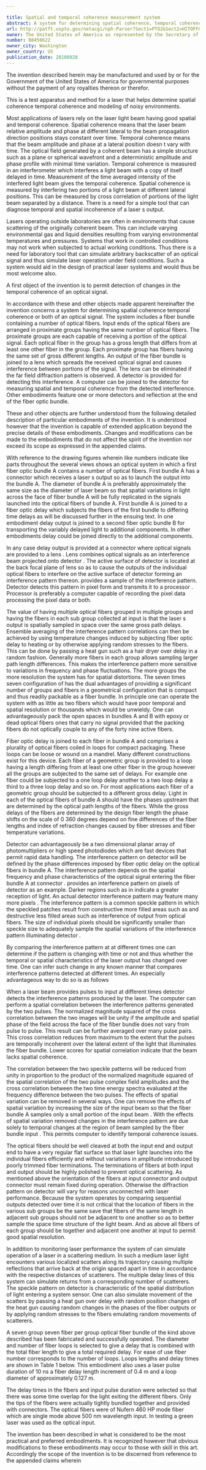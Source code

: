 ```yaml
---

title: Spatial and temporal coherence measurement system
abstract: A system for determining spatial coherence, temporal coherence or both of an optical signal includes a fiber bundle containing optical fibers. Optical fiber inputs are arranged in proximate groups having the same number of fibers. The groups can each receive a portion of the optical signal. Each fiber in the group has a gross length that differs from the other fibers, but each group has the same set of different gross lengths. The fibers are joined to a lens which spreads the optical signal and causes interference between portions of the signal. This interference is detected at a detector. A computer joined to the detector can measure spatial and temporal coherence from the interference. Other embodiments feature multiple detectors and reflection along the bundle.
url: http://patft.uspto.gov/netacgi/nph-Parser?Sect1=PTO2&Sect2=HITOFF&p=1&u=%2Fnetahtml%2FPTO%2Fsearch-adv.htm&r=1&f=G&l=50&d=PALL&S1=08456622&OS=08456622&RS=08456622
owner: The United States of America as represented by the Secretary of the Navy
number: 08456622
owner_city: Washington
owner_country: US
publication_date: 20100928
---
```

The invention described herein may be manufactured and used by or for the Government of the United States of America for governmental purposes without the payment of any royalties thereon or therefor.

This is a test apparatus and method for a laser that helps determine spatial coherence temporal coherence and modeling of noisy environments.

Most applications of lasers rely on the laser light beam having good spatial and temporal coherence. Spatial coherence means that the laser beam relative amplitude and phase at different lateral to the beam propagation direction positions stays constant over time. Temporal coherence means that the beam amplitude and phase at a lateral position doesn t vary with time. The optical field generated by a coherent beam has a simple structure such as a plane or spherical wavefront and a deterministic amplitude and phase profile with minimal time variation. Temporal coherence is measured in an interferometer which interferes a light beam with a copy of itself delayed in time. Measurement of the time averaged intensity of the interfered light beam gives the temporal coherence. Spatial coherence is measured by interfering two portions of a light beam at different lateral positions. This can be measured by cross correlation of portions of the light beam separated by a distance. There is a need for a simple tool that can diagnose temporal and spatial incoherence of a laser s output.

Lasers operating outside laboratories are often in environments that cause scattering of the originally coherent beam. This can include varying environmental gas and liquid densities resulting from varying environmental temperatures and pressures. Systems that work in controlled conditions may not work when subjected to actual working conditions. Thus there is a need for laboratory tool that can simulate arbitrary backscatter of an optical signal and thus simulate laser operation under field conditions. Such a system would aid in the design of practical laser systems and would thus be most welcome also.

A first object of the invention is to permit detection of changes in the temporal coherence of an optical signal.

In accordance with these and other objects made apparent hereinafter the invention concerns a system for determining spatial coherence temporal coherence or both of an optical signal. The system includes a fiber bundle containing a number of optical fibers. Input ends of the optical fibers are arranged in proximate groups having the same number of optical fibers. The proximate groups are each capable of receiving a portion of the optical signal. Each optical fiber in the group has a gross length that differs from at least one other fiber in the group. Each proximate group has fibers having the same set of gross different lengths. An output of the fiber bundle is joined to a lens which spreads the received optical signal and causes interference between portions of the signal. The lens can be eliminated if the far field diffraction pattern is observed. A detector is provided for detecting this interference. A computer can be joined to the detector for measuring spatial and temporal coherence from the detected interference. Other embodiments feature one or more detectors and reflection at the end of the fiber optic bundle.

These and other objects are further understood from the following detailed description of particular embodiments of the invention. It is understood however that the invention is capable of extended application beyond the precise details of these embodiments. Changes and modifications can be made to the embodiments that do not affect the spirit of the invention nor exceed its scope as expressed in the appended claims.

With reference to the drawing figures wherein like numbers indicate like parts throughout the several views shows an optical system in which a first fiber optic bundle A contains a number of optical fibers. First bundle A has a connector which receives a laser s output so as to launch the output into the bundle A. The diameter of bundle A is preferably approximately the same size as the diameter of laser beam so that spatial variations in light across the face of fiber bundle A will be fully replicated in the signals launched into the optical fibers of bundle A. First bundle A is joined to a fiber optic delay which subjects the fibers of the first bundle to differing time delays as will be discussed further in the ensuing text. In one embodiment delay output is joined to a second fiber optic bundle B for transporting the variably delayed light to additional components. In other embodiments delay could be joined directly to the additional components.

In any case delay output is provided at a connector where optical signals are provided to a lens . Lens combines optical signals as an interference beam projected onto detector . The active surface of detector is located at the back focal plane of lens so as to cause the outputs of the individual optical fibers to interfere on the active surface of detector forming an interference pattern thereon. provides a sample of the interference pattern. Detector detects this pattern in pixel form and transmits it to a processor . Processor is preferably a computer capable of recording the pixel data processing the pixel data or both.

The value of having multiple optical fibers grouped in multiple groups and having the fibers in each sub group collected at input is that the laser s output is spatially sampled in space over the same gross path delays. Ensemble averaging of the interference pattern correlations can then be achieved by using temperature changes induced by subjecting fiber optic delay to heating or by otherwise applying random stresses to the fibers. This can be done by passing a heat gun such as a hair dryer over delay in a random fashion. Generally more fibers in each group allows sampling larger path length differences. This makes the interference pattern more sensitive to variations in frequency and phase fluctuations. The more groups the more resolution the system has for spatial distortions. The seven times seven configuration of has the dual advantages of providing a significant number of groups and fibers in a geometrical configuration that is compact and thus readily packable as a fiber bundle. In principle one can operate the system with as little as two fibers which would have poor temporal and spatial resolution or thousands which would be unwieldy. One can advantageously pack the open spaces in bundles A and B with epoxy or dead optical fibers ones that carry no signal provided that the packing fibers do not optically couple to any of the forty nine active fibers.

Fiber optic delay is joined to each fiber in bundle A and comprises a plurality of optical fibers coiled in loops for compact packaging. These loops can be loose or wound on a mandrel. Many different constructions exist for this device. Each fiber of a geometric group is provided to a loop having a length differing from at least one other fiber in the group however all the groups are subjected to the same set of delays. For example one fiber could be subjected to a one loop delay another to a two loop delay a third to a three loop delay and so on. For most applications each fiber of a geometric group should be subjected to a different gross delay. Light in each of the optical fibers of bundle A should have the phases upstream that are determined by the optical path lengths of the fibers. While the gross delays of the fibers are determined by the design fiber length the phase shifts on the scale of 0 360 degrees depend on fine differences of the fiber lengths and index of refraction changes caused by fiber stresses and fiber temperature variations.

Detector can advantageously be a two dimensional planar array of photomultipliers or high speed photodiodes which are fast devices that permit rapid data handling. The interference pattern on detector will be defined by the phase differences imposed by fiber optic delay on the optical fibers in bundle A. The interference pattern depends on the spatial frequency and phase characteristics of the optical signal entering the fiber bundle A at connector . provides an interference pattern on pixels of detector as an example. Darker regions such as in indicate a greater reception of light. An actual detector interference pattern may feature many more pixels . The interference pattern is a common speckle pattern in which the speckled patches result from constructive more filled areas such as and destructive less filled areas such as interference of output from optical fibers. The size of individual pixels should be significantly smaller than speckle size to adequately sample the spatial variations of the interference pattern illuminating detector .

By comparing the interference pattern at at different times one can determine if the pattern is changing with time or not and thus whether the temporal or spatial characteristics of the laser output has changed over time. One can infer such change in any known manner that compares interference patterns detected at different times. An especially advantageous way to do so is as follows 

When a laser beam provides pulses to input at different times detector detects the interference patterns produced by the laser. The computer can perform a spatial correlation between the interference patterns generated by the two pulses. The normalized magnitude squared of the cross correlation between the two images will be unity if the amplitude and spatial phase of the field across the face of the fiber bundle does not vary from pulse to pulse. This result can be further averaged over many pulse pairs. This cross correlation reduces from maximum to the extent that the pulses are temporally incoherent over the lateral extent of the light that illuminates the fiber bundle. Lower scores for spatial correlation indicate that the beam lacks spatial coherence.

The correlation between the two speckle patterns will be reduced from unity in proportion to the product of the normalized magnitude squared of the spatial correlation of the two pulse complex field amplitudes and the cross correlation between the two time energy spectra evaluated at the frequency difference between the two pulses. The effects of spatial variation can be removed in several ways. One can remove the effects of spatial variation by increasing the size of the input beam so that the fiber bundle A samples only a small portion of the input beam . With the effects of spatial variation removed changes in the interference pattern are due solely to temporal changes at the region of beam sampled by the fiber bundle input . This permits computer to identify temporal coherence issues.

The optical fibers should be well cleaved at both the input end and output end to have a very regular flat surface so that laser light launches into the individual fibers efficiently and without variations in amplitude introduced by poorly trimmed fiber terminations. The terminations of fibers at both input and output should be highly polished to prevent optical scattering. As mentioned above the orientation of the fibers at input connector and output connector must remain fixed during operation. Otherwise the diffraction pattern on detector will vary for reasons unconnected with laser performance. Because the system operates by comparing sequential outputs detected over time it is not critical that the location of fibers in the various sub groups be the same save that fibers of the same length in adjacent sub groups should not be adjacent to one another so as to better sample the space time structure of the light beam. And as above all fibers of each group should be together and adjacent one another at input to permit good spatial resolution.

In addition to monitoring laser performance the system of can simulate operation of a laser in a scattering medium. In such a medium laser light encounters various localized scatters along its trajectory causing multiple reflections that arrive back at the origin spaced apart in time in accordance with the respective distances of scatterers. The multiple delay lines of this system can simulate returns from a corresponding number of scatterers. The speckle pattern on detector is characteristic of the spatial distribution of light entering a system sensor. One can also simulate movement of the scatters by passing a heat gun over delay with random position changes of the heat gun causing random changes in the phases of the fiber outputs or by applying random stresses to the fibers emulating random movements of scatterers.

A seven group seven fiber per group optical fiber bundle of the kind above described has been fabricated and successfully operated. The diameter and number of fiber loops is selected to give a delay that is combined with the total fiber length to give a total required delay. For ease of use fiber number corresponds to the number of loops. Loops lengths and delay times are shown in Table 1 below. This embodiment also uses a laser pulse duration of 10 ns a fiber delay length increment of 0.4 m and a loop diameter of approximately 0.127 m.

The delay times in the fibers and input pulse duration were selected so that there was some time overlap for the light exiting the different fibers. Only the tips of the fibers were actually tightly bundled together and provided with connectors. The optical fibers were of Nufern 460 HP mode fiber which are single mode above 500 nm wavelength input. In testing a green laser was used as the optical input.

The invention has been described in what is considered to be the most practical and preferred embodiments. It is recognized however that obvious modifications to these embodiments may occur to those with skill in this art. Accordingly the scope of the invention is to be discerned from reference to the appended claims wherein 

